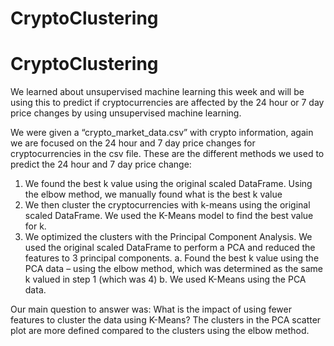 # CryptoClustering

# CryptoClustering

We learned about unsupervised machine learning this week and will be using this to predict if cryptocurrencies are affected by the 24 hour or 7 day price changes by using unsupervised machine learning. 

We were given a “crypto_market_data.csv” with crypto information, again we are focused on the 24 hour and 7 day price changes for cryptocurrencies in the csv file. These are the different methods we used to predict the 24 hour and 7 day price change:
1)	We found the best k value using the original scaled DataFrame.  Using the elbow method, we manually found what is the best k value
2)	We then cluster the cryptocurrencies with k-means using the original scaled DataFrame. We used the K-Means model to find the best value for k.
3)	We optimized the clusters with the Principal Component Analysis. We used the original scaled DataFrame to perform a PCA and reduced the features to 3 principal components. 
a.	Found the best k value using the PCA data – using the elbow method, which was determined as the same k valued in step 1 (which was 4)
b.	We used K-Means using the PCA data.

Our main question to answer was: What is the impact of using fewer features to cluster the data using K-Means? The clusters in the PCA scatter plot are more defined compared to the clusters using the elbow method.
